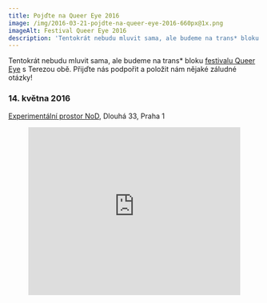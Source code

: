 ```yaml
---
title: Pojďte na Queer Eye 2016
image: /img/2016-03-21-pojdte-na-queer-eye-2016-660px@1x.png
imageAlt: Festival Queer Eye 2016
description: 'Tentokrát nebudu mluvit sama, ale budeme na trans* bloku festivalu Queer Eye s Terezou obě. Přijďte nás podpořit a položit nám nějaké záludné otázky!'
---
```


Tentokrát nebudu mluvit sama, ale budeme na trans* bloku [festivalu Queer Eye](http://queereye.cz) s Terezou obě. Přijďte nás podpořit a položit nám nějaké záludné otázky!

### 14. května 2016
[Experimentální prostor NoD](http://nod.roxy.cz/cs), Dlouhá 33, Praha 1

<figure>
  <iframe src="https://www.google.com/maps/embed?pb=!1m18!1m12!1m3!1d2559.7630968931467!2d14.423675951338632!3d50.090722179326335!2m3!1f0!2f0!3f0!3m2!1i1024!2i768!4f13.1!3m3!1m2!1s0x470b94ea09bd2af5%3A0x9d4a58b12f753e80!2sNoD!5e0!3m2!1sen!2scz!4v1458345614415" width="100%" height="336" frameborder="0" style="border:0" allowfullscreen></iframe>
</figure>